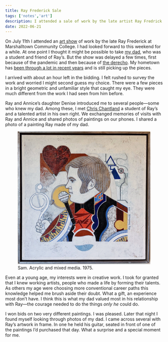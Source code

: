 ```yaml
---
title: Ray Frederick Sale
tags: ['notes','art']
description: I attended a sale of work by the late artist Ray Fredrick and made some connections. 
date: 2022-06-21
---
```

On July 11th I attended an [art show](https://www.timesrepublican.com/news/todays-news/2022/06/ray-frederick-art-show-auction-held-at-mcc/) of work by the late Ray Frederick at Marshalltown Community College. I had looked forward to this weekend for a while. At one point I thought it might be possible to take [my dad](/ancestry/ancestors/samuel-e-crain/), who was a student and friend of Ray’s. But the show was delayed a few times, first because of the pandemic and then because of [the derecho](https://www.washingtonpost.com/weather/2020/10/17/iowa-derecho-damage-cost/). My hometown has [been through a lot in recent years](https://en.m.wikipedia.org/wiki/Iowa_tornado_outbreak_of_July_2018) and is still picking up the pieces. 

I arrived with about an hour left in the bidding. I felt rushed to survey the work and worried I might second guess my choice. There were a few pieces in a bright geometric and unfamiliar style that caught my eye. They were much different from the work I had seen from him before.

Ray and Annice’s daughter Denise introduced me to several people—some who knew my dad. Among these, I met [Chris Chantland](https://chrischantland.com/) a student of Ray’s and a talented artist in his own right. We exchanged memories of visits with Ray and Annice and shared photos of paintings on our phones. I shared a photo of a painting Ray made of my dad.

<figure>
<img src="sam-1975.jpg" alt="Painting in the style of a playing card">
<figcaption>Sam. Acrylic and mixed media. 1975. </figcaption>
</figure>

Even at a young age, my interests were in creative work. I took for granted that I knew working artists, people who made a life by forming their talents. As others my age were choosing more conventional career paths this knowledge helped me brush aside their doubt. What a gift, an experience most don’t have. I think this is what my dad valued most in his relationship with Ray—the courage needed to do the things _only he_ could do. 

I won bids on two very different paintings. I was pleased. Later that night I found myself looking through photos of my dad. I came across several with Ray’s artwork in frame. In one he held his guitar, seated in front of one of the paintings I’d purchased that day. What a surprise and a special moment for me.

